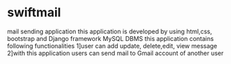 # swiftmail
mail sending application
this application is developed by using html,css, bootstrap and Django framework MySQL DBMS
this application contains following functionalities 
1]user can add update, delete,edit, view message
2]with this application users can send mail to Gmail account of another user
